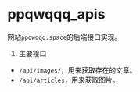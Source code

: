 # ppqwqqq_apis

网站`ppqwqqq.space`的后端接口实现。

1. 主要接口
* `/api/images/`，用来获取存在的文章。
* `/api/articles`，用来获取图片。
